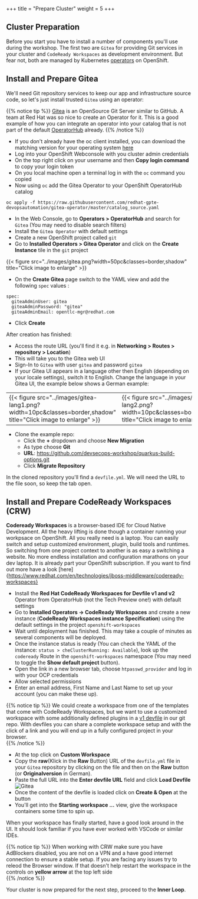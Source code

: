 +++
title = "Prepare Cluster"
weight = 5
+++

## Cluster Preparation

Before you start you have to install a number of components you'll use during the workshop. The first two are `Gitea` for providing Git services in your cluster and `CodeReady Workspaces` as development environment. But fear not, both are managed by Kubernetes [operators](https://cloud.redhat.com/learn/topics/operators) on OpenShift.

## Install and Prepare Gitea

We'll need Git repository services to keep our app and infrastructure source code, so let's just install trusted `Gitea` using an operator:

{{% notice tip %}}
[Gitea](https://gitea.io/en-us/) is an OpenSource Git Server similar to GitHub. A team at Red Hat was so nice to create an Operator for it. This is a good example of how you can integrate an operator into your catalog that is not part of the default [OperatorHub](https://operatorhub.io/) already.
{{% /notice %}}

- If you don't already have the oc client installed, you can download the matching version for your operating system [here](https://mirror.openshift.com/pub/openshift-v4/clients/ocp/stable/)
- Log into your OpenShift Webconsole with you cluster admin credentials
- On the top right click on your username and then **Copy login command** to copy your login token
- On you local machine open a terminal log in with the `oc` command you copied
- Now using `oc` add the Gitea Operator to your OpenShift OperatorHub catalog

```
oc apply -f https://raw.githubusercontent.com/redhat-gpte-devopsautomation/gitea-operator/master/catalog_source.yaml
```

- In the Web Console, go to **Operators > OperatorHub** and search for `Gitea` (You may need to disable search filters)
- Install the `Gitea Operator` with default settings
- Create a new OpenShift project called `git`
- Go to **Installed Operators > Gitea Operator** and click on the **Create Instance** tile in the `git` project

<!-- ![Gitea](../images/gitea.png) -->

{{< figure src="../images/gitea.png?width=50pc&classes=border,shadow" title="Click image to enlarge" >}}

- On the **Create Gitea** page switch to the YAML view and add the following `spec` values :

```
spec:
  giteaAdminUser: gitea
  giteaAdminPassword: "gitea"
  giteaAdminEmail: opentlc-mgr@redhat.com
```

- Click **Create**

After creation has finished:

- Access the route URL (you'll find it e.g. in **Networking > Routes > repository > Location**)
- This will take you to the Gitea web UI
- Sign-In to `Gitea` with user `gitea` and password `gitea`
- If your Gitea UI appears in a language other then English (depending on your locale settings), switch it to English. Change the language in your Gitea UI, the example below shows a German example:

|     |     |
| --- | --- |
|{{< figure src="../images/gitea-lang1.png?width=10pc&classes=border,shadow" title="Click image to enlarge" >}}|{{< figure src="../images/gitea-lang2.png?width=10pc&classes=border,shadow" title="Click image to enlarge" >}}|

- Clone the example repo:
  - Click the **+** dropdown and choose **New Migration**
  - As type choose **Git**
  - **URL**: https://github.com/devsecops-workshop/quarkus-build-options.git
  - Click **Migrate Repository**

In the cloned repository you'll find a `devfile.yml`. We will need the URL to the file soon, so keep the tab open.

## Install and Prepare CodeReady Workspaces (CRW)

**Codeready Workspaces** is a browser-based IDE for Cloud Native Development. All the heavy lifting is done though a container running your workpsace on OpenShift. All you really need is a laptop. You can easily switch and setup customized environment, plugin, build tools and runtimes. So switching from one project context to another is as easy a switching a website. No more endless installation and configuration marathons on your dev laptop. It is already part your OpenShift subscription. If you want to find out more have a look [here]{https://www.redhat.com/en/technologies/jboss-middleware/codeready-workspaces}

- Install the **Red Hat CodeReady Workspaces for Devfile v1 and v2** Operator from OperatorHub (not the Tech Preview one!) with default settings
- Go to **Installed Operators -> CodeReady Workspaces** and create a new instance (**CodeReady Workspaces instance Specification**) using the default settings in the project `openshift-workspaces`
- Wait until deployment has finished. This may take a couple of minutes as several components will be deployed.
- Once the instance status is ready (You can check the YAML of the instance: `status > cheClusterRunning: Available`), look up the `codeready` Route in the `openshift-workspaces` namespace (You may need to toggle the **Show default project** button).
- Open the link in a new browser tab, choose `htpasswd_provider` and log in with your OCP credentials
- Allow selected permissions
- Enter an email address, First Name and Last Name to set up your account (you can make these up).

{{% notice tip %}}
We could create a workspace from one of the templates that come with CodeReady Workspaces, but we want to use a customized workspace with some additionally defined plugins in a [v1 devfile](https://redhat-developer.github.io/devfile/) in our git repo. With devfiles you can share a complete workspace setup and with the click of a link and you will end up in a fully configured project in your browser.  
{{% /notice %}}

- At the top click on **Custom Workspace**
- Copy the **raw**(Klick in the **Raw** Button) URL of the `devfile.yml` file in your `Gitea` repository by clicking on the file and then on the **Raw** button (or **Originalversion** in German).
- Paste the full URL into the **Enter devfile URL** field and click **Load Devfile**
  ![Gitea](../images/crw.png)
- Once the content of the devfile is loaded click on **Create & Open** at the button
- You'll get into the **Starting workspace ...** view, give the workspace containers some time to spin up.

When your workspace has finally started, have a good look around in the UI. It should look familiar if you have ever worked with VSCode or similar IDEs.

{{% notice tip %}}
When working with CRW make sure you have AdBlockers disabled, you are not on a VPN and a have good internet connection to ensure a stable setup. If you are facing any issues try to releod the Browser window. If that doesn't help restart the workspace in the controls on **yellow arrow** at the top left side  
{{% /notice %}}

Your cluster is now prepared for the next step, proceed to the **Inner Loop**.
